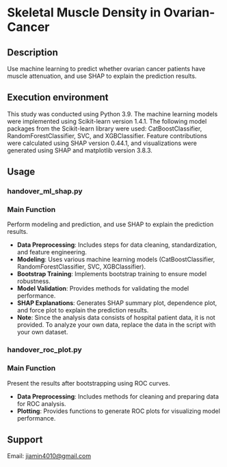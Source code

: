 # Skeletal Muscle Density in Ovarian-Cancer

## Description
Use machine learning to predict whether ovarian cancer patients have muscle attenuation, and use SHAP to explain the prediction results.

## Execution environment
This study was conducted using Python 3.9. The machine learning models were implemented using Scikit-learn version 1.4.1. The following model packages from the Scikit-learn library were used: CatBoostClassifier, RandomForestClassifier, SVC, and XGBClassifier. Feature contributions were calculated using SHAP version 0.44.1, and visualizations were generated using SHAP and matplotlib version 3.8.3.

## Usage
### handover_ml_shap.py
### Main Function
Perform modeling and prediction, and use SHAP to explain the prediction results.
- **Data Preprocessing**: Includes steps for data cleaning, standardization, and feature engineering.
- **Modeling**: Uses various machine learning models (CatBoostClassifier, RandomForestClassifier, SVC, XGBClassifier).
- **Bootstrap Training**: Implements bootstrap training to ensure model robustness.
- **Model Validation**: Provides methods for validating the model performance.
- **SHAP Explanations**: Generates SHAP summary plot, dependence plot, and force plot to explain the prediction results.
- **Note**: Since the analysis data consists of hospital patient data, it is not provided. To analyze your own data, replace the data in the script with your own dataset.

### handover_roc_plot.py
### Main Function
Present the results after bootstrapping using ROC curves.
- **Data Preprocessing**: Includes methods for cleaning and preparing data for ROC analysis.
- **Plotting**: Provides functions to generate ROC plots for visualizing model performance.

## Support
Email: jiamin4010@gmail.com
